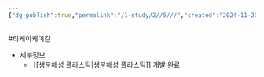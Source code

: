 ```yaml
---
{"dg-publish":true,"permalink":"/1-study/2//5///","created":"2024-11-20T21:02:28.973+09:00","updated":"2025-06-26T15:41:01.228+09:00"}
---
```


#티케이케미칼


- 세부정보
	-  [[생분해성 플라스틱\|생분해성 플라스틱]] 개발 완료



